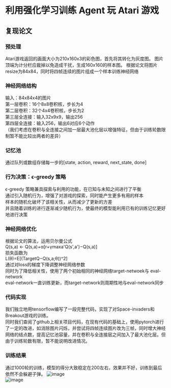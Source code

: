 # 利用强化学习训练 Agent 玩 Atari 游戏
## 复现论文
### 预处理
Atari游戏返回的画面大小为210x160x3的彩色图，首先将其转化为灰度图。
图片顶端为计分栏应裁掉以免造成干扰，生成160x160的样本图。
根据论文将图片resize为84x84，同时将四帧连续的图片组成一个样本训练神经网络  
### 神经网络结构
输入：84x84x4的图片  
第一层卷积：16个8x8卷积核，步长为4  
第二层卷积：32个4x4卷积核，步长为2  
第三层全连接：输入32x9x9，输出256  
第四层全连接：输入256，输出6对应6个动作  
（我们考虑在卷积与全连接之间加一层最大池化层以增强特征，但由于训练轮数限制暂不能比较出两者的差异）  
### 记忆池
通过队列或数组存储每一步的[state, action, reward, next_state, done]
### 行为决策：ϵ-greedy 策略
ϵ-greedy 策略兼具探索与利用的功能，在已知与未知之间进行了平衡  
通过引入随机行为，增强了对游戏的探索，同时能产生更多有用的样本   
样本的随机化破坏了该相关性，从而减少了更新的方差   
并且随着训练的进行逐渐减少随机行为，使最终的模型能利用已有的训练记忆更好地进行决策
### 神经网络优化
根据论文的算法，运用贝尔曼公式  
Q(s,a) ← Q(s,a)+α[r+γmaxa'Q(s',a')−Q(s,a)]   
损失函数为  
L(θ)=E[(TargetQ−Q(s,a;θ))^2]  
通过对loss的梯度下降调整神经网络参数  
同时为了降低相关性，使用了两个初始相同的神经网络target-netwoek与 eval-network  
eval-network一直训练更新，而target-network则周期性地与eval-network同步  
### 代码实现
我们独立地用tensorflow编写了一段完整代码，实现了对Space-invaders和Breakout游戏的训练。  
同时我们查阅了github上相关项目代码，在现有代码的基础上，使用pytorch进行了一定的改进，如消除图片闪烁，并尝试将四帧连续图片改为三帧，同时增大神经网络的结点数，提高记忆池容量，并在卷积与全连接层之间加入了最大池化层。但由于训练轮数有限，暂不能说明改进情况。
### 训练结果
通过1000轮的训练，模型的得分大致稳定在200左右，效果并不好，训练到最后依然不会躲避子弹。
![image](https://github.com/qianlongql/reinforcement-learning/blob/master/%E7%BB%93%E6%9E%9C/training%20reward.png)  
![image](https://github.com/qianlongql/reinforcement-learning/blob/master/%E7%BB%93%E6%9E%9C/training%20result.png)






